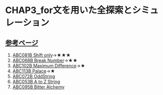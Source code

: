 # CHAP3_for文を用いた全探索とシミュレーション

[参考ページ](https://t.ly/O5nNe)
---
1. [ABC081B Shift only](https://atcoder.jp/contests/abc081/tasks/abc081_b)→★★★
1. [ABC068B Break Number](https://atcoder.jp/contests/abc068/tasks/abc068_b)→★★
1. [ABC102B Maximum Difference](https://atcoder.jp/contests/abc102/tasks/abc102_b)→★
1. [ABC113B Palace](https://atcoder.jp/contests/abc113/tasks/abc113_b)→★
1. [ABC072B OddString](https://atcoder.jp/contests/abc072/tasks/abc072_b)
1. [ABC053B A to Z String](https://atcoder.jp/contests/abc053/tasks/abc053_b)
1. [ABC095B Bitter Alchemy](https://atcoder.jp/contests/abc095/tasks/abc095_b)
